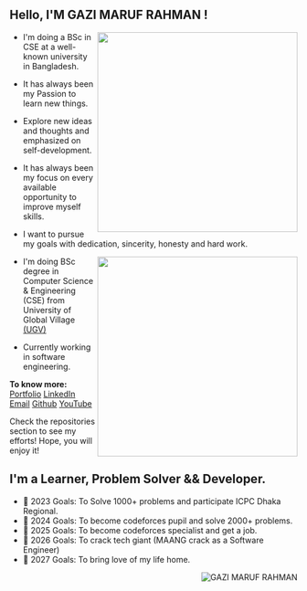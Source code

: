 
## Hello, I'M GAZI MARUF RAHMAN !

<img align="right" width="350" src="https://github-readme-stats.vercel.app/api?username=0xM42UF&theme=dracula&hide_border=false&include_all_commits=false&count_private=true"/>


- I'm doing a BSc in CSE at a well-known university in Bangladesh.

- It has always been my Passion to learn new things.
- Explore new ideas and thoughts and emphasized on self-development.
- It has always been my focus on every available opportunity to improve myself skills.
- I want to pursue my goals with dedication, sincerity, honesty and hard work.


<img align="right" width="350" src="https://github-readme-stats.vercel.app/api/top-langs/?username=0xM42UF&hide=html,css,php,javascript,scss&theme=dracula&hide_border=false&include_all_commits=false&count_private=true&layout=compact"/>


- I'm doing BSc degree in Computer Science & Engineering (CSE) from University of Global Village [(UGV)](https://ugv.edu.bd)

- Currently working in software engineering.


**To know more:**  [Portfolio](https://0xm42uf.me)      [LinkedIn](https://www.linkedin.com/in/gazi-maruf-rahman-a357b31a5)     [Email](mailto:gazimarufrahman01@gmail.com)     [Github](https://github.com/0xM42UF)      [YouTube](https://www.youtube.com/channel/0xM42UF)
<br/>

Check the repositories section to see my efforts! Hope, you will enjoy it!
<br/>



## I'm a Learner, Problem Solver && Developer.

- 🥅 2023 Goals: To Solve 1000+ problems and participate ICPC Dhaka Regional. 
- 🥅 2024 Goals: To become codeforces pupil and solve 2000+ problems.
- 🥅 2025 Goals: To become codeforces specialist and get a job.
- 🥅 2026 Goals: To crack tech giant (MAANG crack as a Software Engineer)
- 🥅 2027 Goals: To bring love of my life home.





<p><img align='right' src="https://komarev.com/ghpvc/?username=0xM42UF" alt="GAZI MARUF RAHMAN" /> </p>
